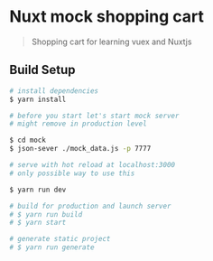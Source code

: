 # Nuxt mock shopping cart

> Shopping cart for learning vuex and Nuxtjs

## Build Setup

``` bash
# install dependencies
$ yarn install

# before you start let's start mock server
# might remove in production level

$ cd mock
$ json-sever ./mock_data.js -p 7777

# serve with hot reload at localhost:3000
# only possible way to use this

$ yarn run dev

# build for production and launch server
# $ yarn run build
# $ yarn start

# generate static project
# $ yarn run generate
```
